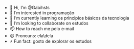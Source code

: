 - 👋 Hi, I’m @Gabihsts
- 👀 I’m interested in programação
- 🌱 I’m currently learning os principios básicos da tecnologia 
- 💞️ I’m looking to collaborate on estudos 
- 📫 How to reach me pelo e-mail
- 😄 Pronouns: ela\dela
- ⚡ Fun fact: gosto de explorar os estudos 

<!---
Gabihsts/Gabihsts is a ✨ special ✨ repository because its `README.md` (this file) appears on your GitHub profile.
You can click the Preview link to take a look at your changes.
--->
